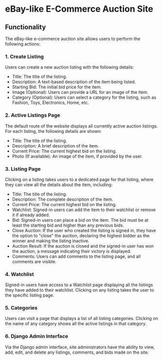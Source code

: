# eBay-like E-Commerce Auction Site

## Functionality

The eBay-like e-commerce auction site allows users to perform the following actions:

### 1. Create Listing

Users can create a new auction listing with the following details:
- Title: The title of the listing.
- Description: A text-based description of the item being listed.
- Starting Bid: The initial bid price for the item.
- Image (Optional): Users can provide a URL for an image of the item.
- Category (Optional): Users can select a category for the listing, such as Fashion, Toys, Electronics, Home, etc.

### 2. Active Listings Page

The default route of the website displays all currently active auction listings. For each listing, the following details are shown:
- Title: The title of the listing.
- Description: A brief description of the item.
- Current Price: The current highest bid on the listing.
- Photo (If available): An image of the item, if provided by the user.

### 3. Listing Page

Clicking on a listing takes users to a dedicated page for that listing, where they can view all the details about the item, including:
- Title: The title of the listing.
- Description: The complete description of the item.
- Current Price: The current highest bid on the listing.
- Watchlist: Signed-in users can add the item to their watchlist or remove it if already added.
- Bid: Signed-in users can place a bid on the item. The bid must be at least the starting bid and higher than any previous bids.
- Close Auction: If the user who created the listing is signed in, they have the option to "close" the auction, declaring the highest bidder as the winner and making the listing inactive.
- Auction Result: If the auction is closed and the signed-in user has won the auction, a message indicating their victory is displayed.
- Comments: Users can add comments to the listing page, and all comments are visible.

### 4. Watchlist

Signed-in users have access to a Watchlist page displaying all the listings they have added to their watchlist. Clicking on any listing takes the user to the specific listing page.

### 5. Categories

Users can visit a page that displays a list of all listing categories. Clicking on the name of any category shows all the active listings in that category.

### 6. Django Admin Interface

Via the Django admin interface, site administrators have the ability to view, add, edit, and delete any listings, comments, and bids made on the site.
